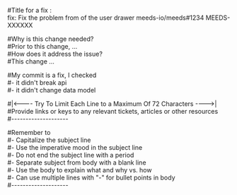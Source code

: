 #Title for a fix :  
fix: Fix the problem from of the user drawer meeds-io/meeds#1234 MEEDS-XXXXXX

#Why is this change needed?  
#Prior to this change, ...  
#How does it address the issue?  
#This change ...  

#My commit is a fix, I checked  
#- it didn't break api  
#- it didn't change data model  

#|<---- Try To Limit Each Line to a Maximum Of 72 Characters ---->|  
#Provide links or keys to any relevant tickets, articles or other resources  
#--------------------  

#Remember to  
#- Capitalize the subject line  
#- Use the imperative mood in the subject line  
#- Do not end the subject line with a period  
#- Separate subject from body with a blank line  
#- Use the body to explain what and why vs. how  
#- Can use multiple lines with "-" for bullet points in body  
#--------------------
